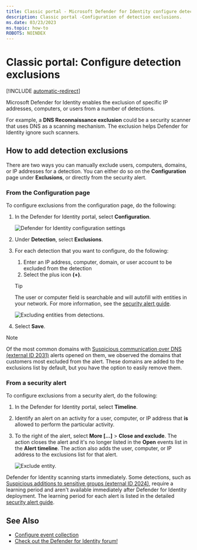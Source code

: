 ```yaml
---
title: Classic portal - Microsoft Defender for Identity configure detection exclusions
description: Classic portal -Configuration of detection exclusions.
ms.date: 03/23/2023
ms.topic: how-to
ROBOTS: NOINDEX
---
```


# Classic portal: Configure detection exclusions

[!INCLUDE [automatic-redirect](../includes/automatic-redirect.md)]

Microsoft Defender for Identity enables the exclusion of specific IP addresses, computers, or users from a number of detections.

For example, a **DNS Reconnaissance exclusion** could be a security scanner that uses DNS as a scanning mechanism. The exclusion helps Defender for Identity ignore such scanners.

## How to add detection exclusions

There are two ways you can manually exclude users, computers, domains, or IP addresses for a detection. You can either do so on the **Configuration** page under **Exclusions**, or directly from the security alert.

### From the Configuration page

To configure exclusions from the configuration page, do the following:

1. In the Defender for Identity portal, select **Configuration**.

    ![Defender for Identity configuration settings](media/config-menu.png)

1. Under **Detection**, select **Exclusions**.
1. For each detection that you want to configure, do the following:
    1. Enter an IP address, computer, domain, or user account to be excluded from the detection
    1. Select the plus icon **(+)**.

    > [!TIP]
    > The user or computer field is searchable and will autofill with entities in your network. For more information, see the [security alert guide](/defender-for-identity/alerts-overview).

    ![Excluding entities from detections.](media/exclusions.png)

1. Select **Save**.

>[!NOTE]
>Of the most common domains with [Suspicious communication over DNS (external ID 2031)](other-alerts.md#suspicious-communication-over-dns-external-id-2031) alerts opened on them, we observed the domains that customers most excluded from the alert. These domains are added to the exclusions list by default, but you have the option to easily remove them.

### From a security alert

To configure exclusions from a security alert, do the following:

1. In the Defender for Identity portal, select **Timeline**.
1. Identify an alert on an activity for a user, computer, or IP address that **is** allowed to perform the particular activity.

1. To the right of the alert, select **More [...]** > **Close and exclude**. The action closes the alert and it's no longer listed in the **Open** events list in the **Alert timeline**. The action also adds the user, computer, or IP address to the exclusions list for that alert.

    ![Exclude entity.](media/exclude-in-sa.png)

Defender for Identity scanning starts immediately. Some detections, such as [Suspicious additions to sensitive groups (external ID 2024)](persistence-privilege-escalation-alerts.md#suspicious-additions-to-sensitive-groups-external-id-2024), require a learning period and aren't available immediately after Defender for Identity deployment. The learning period for each alert is listed in the detailed [security alert guide](/defender-for-identity/alerts-overview).

## See Also

- [Configure event collection](deploy/configure-event-collection.md)
- [Check out the Defender for Identity forum!](<https://aka.ms/MDIcommunity>)
